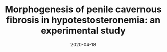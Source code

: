 ---
title: "Morphogenesis of penile cavernous fibrosis in hypotestosteronemia: an experimental study"
collection: publications
permalink: /publication/2020-04-18-paper-1
# excerpt: 'The study aims to understand the morphological changes and severity of fibrogenic processes in the penis due to hypotestosteronemia. Using 20 white male rabbits, the study induced penile cavernous fibrosis through bilateral orchiectomy. The testosterone levels were monitored for 28 days, and penile tissue biopsies were examined. The results showed a significant decrease in testosterone levels and clear morphological changes in the penis by day 7 post-castration, with severe fibrotic changes by day 28. The study suggests revising the therapeutic effect timeframe in similar studies.'
date: 2020-04-18
venue: 'Urology Herald'
paperurl: 'http://iliapopov17.github.io/files/Papers/Morphogenesis of penile cavernous fibrosis in hypotestosteronemia an experimental study.pdf'
citation: 'Kogan, M.I.; Todorov, S.S.; Popov, I.V.; <b>Popov, I.V.</b>; Kulishova, M.A.; Ermakov, A.M.; Sizyakin, D.V. <i>Vestn. Urol. Her.</i> 2020<br/>[![DOI](https://img.shields.io/badge/DOI-10.21886%2F2308--6424--2020--8--1--14--24-blue)](https://doi.org/10.21886/2308-6424-2020-8-1-14-24)'
---